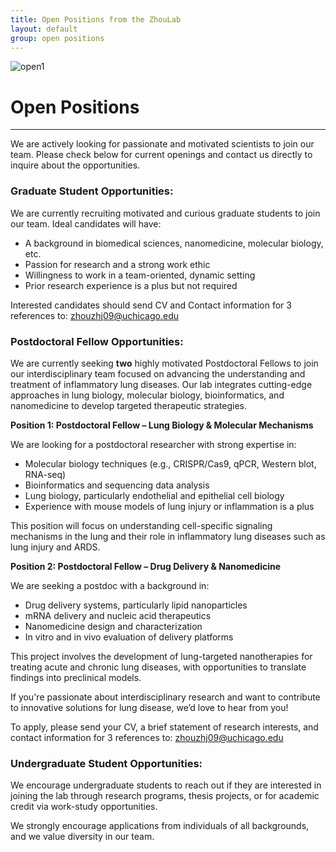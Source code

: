 ```yaml
---
title: Open Positions from the ZhouLab
layout: default
group: open positions
---
```


<img class="img-fluid mx-auto d-block" src="/static/img/open1.png" alt="open1" style="paddig-bottom:0.5em;">


# Open Positions
---
We are actively looking for passionate and motivated scientists to join our team. Please check below for current openings and contact us directly to inquire about the opportunities.

### Graduate Student Opportunities:
We are currently recruiting motivated and curious graduate students to join our team.
Ideal candidates will have:
- A background in biomedical sciences, nanomedicine, molecular biology, etc.
- Passion for research and a strong work ethic
- Willingness to work in a team-oriented, dynamic setting
- Prior research experience is a plus but not required

Interested candidates should send CV and Contact information for 3 references to: <a href="zhouzhj09@uchicago.edu/" > zhouzhj09@uchicago.edu </a> 

  
### Postdoctoral Fellow Opportunities:
We are currently seeking <Strong>two</Strong> highly motivated Postdoctoral Fellows to join our interdisciplinary team focused on advancing the understanding and treatment of inflammatory lung diseases. Our lab integrates cutting-edge approaches in lung biology, molecular biology, bioinformatics, and nanomedicine to develop targeted therapeutic strategies.

<Strong>Position 1: Postdoctoral Fellow – Lung Biology & Molecular Mechanisms</Strong>

We are looking for a postdoctoral researcher with strong expertise in:
- Molecular biology techniques (e.g., CRISPR/Cas9, qPCR, Western blot, RNA-seq)
- Bioinformatics and sequencing data analysis
- Lung biology, particularly endothelial and epithelial cell biology
- Experience with mouse models of lung injury or inflammation is a plus

This position will focus on understanding cell-specific signaling mechanisms in the lung and their role in inflammatory lung diseases such as lung injury and ARDS.

<Strong>Position 2: Postdoctoral Fellow – Drug Delivery & Nanomedicine</Strong>

We are seeking a postdoc with a background in:
- Drug delivery systems, particularly lipid nanoparticles
- mRNA delivery and nucleic acid therapeutics
- Nanomedicine design and characterization
- In vitro and in vivo evaluation of delivery platforms

This project involves the development of lung-targeted nanotherapies for treating acute and chronic lung diseases, with opportunities to translate findings into preclinical models.

If you're passionate about interdisciplinary research and want to contribute to innovative solutions for lung disease, we’d love to hear from you!

To apply, please send your CV, a brief statement of research interests, and contact information for 3 references to: <a href="zhouzhj09@uchicago.edu/" > zhouzhj09@uchicago.edu </a>

### Undergraduate Student Opportunities:
We encourage undergraduate students to reach out if they are interested in joining the lab through research programs, thesis projects, or for academic credit via work-study opportunities. 


We strongly encourage applications from individuals of all backgrounds, and we value diversity in our team.  







